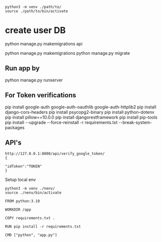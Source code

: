 ```
python3 -m venv ./path/to/
source ./path/to/bin/activate

```
# create user DB
python manage.py makemigrations api

python manage.py makemigrations
python manage.py migrate 

## Run app by 
python manage.py runserver


## For Token verifications
pip install google-auth google-auth-oauthlib google-auth-httplib2
pip install django-cors-headers
pip install psycopg2-binary
pip install python-dotenv
pip install pillow==10.0.0
pip install djangorestframework
pip install pip-tools
pip install --upgrade --force-reinstall -r requirements.txt --break-system-packages

## API's
```
http://127.0.0.1:8000/api/verify_google_token/
{

"idToken":"TOKEN"
}
```
Setup local env

```
python3 -m venv ./nenv/
source ./nenv/bin/activate
```



```
FROM python:3.10

WORKDIR /app

COPY requirements.txt .

RUN pip install -r requirements.txt

CMD ["python", "app.py"]

```